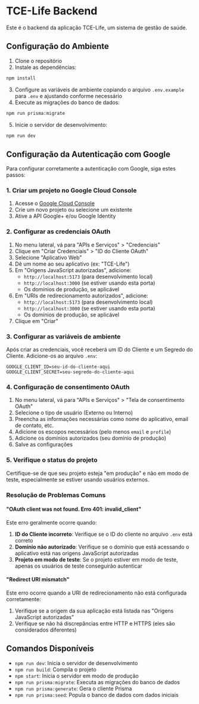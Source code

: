 # TCE-Life Backend

Este é o backend da aplicação TCE-Life, um sistema de gestão de saúde.

## Configuração do Ambiente

1. Clone o repositório
2. Instale as dependências:
```bash
npm install
```
3. Configure as variáveis de ambiente copiando o arquivo `.env.example` para `.env` e ajustando conforme necessário
4. Execute as migrações do banco de dados:
```bash
npm run prisma:migrate
```
5. Inicie o servidor de desenvolvimento:
```bash
npm run dev
```

## Configuração da Autenticação com Google

Para configurar corretamente a autenticação com Google, siga estes passos:

### 1. Criar um projeto no Google Cloud Console

1. Acesse o [Google Cloud Console](https://console.cloud.google.com/)
2. Crie um novo projeto ou selecione um existente
3. Ative a API Google+ e/ou Google Identity

### 2. Configurar as credenciais OAuth

1. No menu lateral, vá para "APIs e Serviços" > "Credenciais"
2. Clique em "Criar Credenciais" > "ID do Cliente OAuth"
3. Selecione "Aplicativo Web"
4. Dê um nome ao seu aplicativo (ex: "TCE-Life")
5. Em "Origens JavaScript autorizadas", adicione:
   - `http://localhost:5173` (para desenvolvimento local)
   - `http://localhost:3000` (se estiver usando esta porta)
   - Os domínios de produção, se aplicável
6. Em "URIs de redirecionamento autorizados", adicione:
   - `http://localhost:5173` (para desenvolvimento local)
   - `http://localhost:3000` (se estiver usando esta porta)
   - Os domínios de produção, se aplicável
7. Clique em "Criar"

### 3. Configurar as variáveis de ambiente

Após criar as credenciais, você receberá um ID do Cliente e um Segredo do Cliente. Adicione-os ao arquivo `.env`:

```
GOOGLE_CLIENT_ID=seu-id-do-cliente-aqui
GOOGLE_CLIENT_SECRET=seu-segredo-do-cliente-aqui
```

### 4. Configuração de consentimento OAuth

1. No menu lateral, vá para "APIs e Serviços" > "Tela de consentimento OAuth"
2. Selecione o tipo de usuário (Externo ou Interno)
3. Preencha as informações necessárias como nome do aplicativo, email de contato, etc.
4. Adicione os escopos necessários (pelo menos `email` e `profile`)
5. Adicione os domínios autorizados (seu domínio de produção)
6. Salve as configurações

### 5. Verifique o status do projeto

Certifique-se de que seu projeto esteja "em produção" e não em modo de teste, especialmente se estiver usando usuários externos.

### Resolução de Problemas Comuns

#### "OAuth client was not found. Erro 401: invalid_client"

Este erro geralmente ocorre quando:

1. **ID do Cliente incorreto**: Verifique se o ID do cliente no arquivo `.env` está correto
2. **Domínio não autorizado**: Verifique se o domínio que está acessando o aplicativo está nas origens JavaScript autorizadas
3. **Projeto em modo de teste**: Se o projeto estiver em modo de teste, apenas os usuários de teste conseguirão autenticar

#### "Redirect URI mismatch"

Este erro ocorre quando a URI de redirecionamento não está configurada corretamente:

1. Verifique se a origem da sua aplicação está listada nas "Origens JavaScript autorizadas"
2. Verifique se não há discrepâncias entre HTTP e HTTPS (eles são considerados diferentes)

## Comandos Disponíveis

- `npm run dev`: Inicia o servidor de desenvolvimento
- `npm run build`: Compila o projeto
- `npm start`: Inicia o servidor em modo de produção
- `npm run prisma:migrate`: Executa as migrações do banco de dados
- `npm run prisma:generate`: Gera o cliente Prisma
- `npm run prisma:seed`: Popula o banco de dados com dados iniciais 